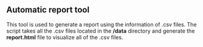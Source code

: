 ## Automatic report tool
This tool is used to generate a report using the information of .csv files.
The script takes all the .csv files located in the **/data** directory and generate the **report.html** file to visualize all of the .csv files.
